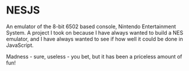 # NESJS
An emulator of the 8-bit 6502 based console, Nintendo Entertainment System.
A project I took on because I have always wanted to build a NES emulator, and I have always wanted to see if how well it could be done in JavaScript.

Madness - sure, useless - you bet, but it has been a priceless amount of fun!
